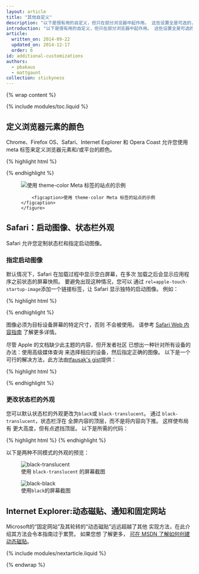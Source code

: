 ```yaml
---
layout: article
title: "其他自定义"
description: "以下是很有用的自定义，但只在部分浏览器中起作用。 这些设置全是可选的，但强烈建议进行设置，因为可进一步增强应用程序体验。"
introduction: "以下是很有用的自定义，但只在部分浏览器中起作用。 这些设置全是可选的，但强烈建议进行设置，因为可进一步增强应用程序体验。"
article:
  written_on: 2014-09-22
  updated_on: 2014-12-17
  order: 6
id: additional-customizations
authors:
  - pbakaus
  - mattgaunt
collection: stickyness
---
```


{% wrap content %}

{% include modules/toc.liquid %}

## 定义浏览器元素的颜色

Chrome、Firefox OS、Safari、Internet Explorer 和 Opera Coast 允许您使用 meta 标签来定义浏览器元素和/或平台的颜色。

{% highlight html %}
<!-- Chrome & Firefox OS -->
<meta name="theme-color" content="#4285f4">
<!-- Windows Phone -->
<meta name="msapplication-navbutton-color" content="#4285f4">
<!-- iOS Safari -->
<meta name="apple-mobile-web-app-status-bar-style" content="#4285f4">
{% endhighlight %}


<div class="clear g-wide--full">
    <figure class="fluid">
        <img src="images/theme-color.png" alt="使用 theme-color Meta 标签的站点的示例">

        <figcaption>使用 theme-color Meta 标签的站点的示例</figcaption>
    </figure>
</div>

## Safari：启动图像、状态栏外观

Safari 允许您定制状态栏和指定启动图像。

### 指定启动图像

默认情况下，Safari 在加载过程中显示空白屏幕，在多次
加载之后会显示应用程序之前状态的屏幕快照。 要避免出现这种情况，您可以
通过
`rel=apple-touch-startup-image`添加一个链接标签，让 Safari 显示独特的启动图像。 例如：

{% highlight html %}
<link rel="apple-touch-startup-image" href="icon.png">
{% endhighlight %}

图像必须为目标设备屏幕的特定尺寸，否则
不会被使用。 请参考
[Safari Web 内容指南](//developer.apple.com/library/ios/documentation/AppleApplications/Reference/SafariWebContent/ConfiguringWebApplications/ConfiguringWebApplications.html)
了解更多详情。

尽管 Apple 的文档缺少此主题的内容，但开发者社区
已想出一种针对所有设备的办法：使用高级媒体查询
来选择相应的设备，然后指定正确的图像。 以下是一个
可行的解决方法，此方法由[tfausak's gist](//gist.github.com/tfausak/2222823)提供：

{% highlight html %}
<!-- iOS 6 & 7 iPad (retina, portrait) -->
<link href="/static/images/apple-touch-startup-image-1536x2008.png"
     media="(device-width: 768px) and (device-height: 1024px)
        and (orientation: portrait)
        and (-webkit-device-pixel-ratio: 2)"
     rel="apple-touch-startup-image">

<!-- iOS 6 & 7 iPad (retina, landscape) -->
<link href="/static/images/apple-touch-startup-image-1496x2048.png"
     media="(device-width: 768px) and (device-height: 1024px)
        and (orientation: landscape)
        and (-webkit-device-pixel-ratio: 2)"
     rel="apple-touch-startup-image">

<!-- iOS 6 iPad (portrait) -->
<link href="/static/images/apple-touch-startup-image-768x1004.png"
     media="(device-width: 768px) and (device-height: 1024px)
        and (orientation: portrait)
        and (-webkit-device-pixel-ratio: 1)"
     rel="apple-touch-startup-image">

<!-- iOS 6 iPad (landscape) -->
<link href="/static/images/apple-touch-startup-image-748x1024.png"
     media="(device-width: 768px) and (device-height: 1024px)
        and (orientation: landscape)
        and (-webkit-device-pixel-ratio: 1)"
     rel="apple-touch-startup-image">

<!-- iOS 6 & 7 iPhone 5 -->
<link href="/static/images/apple-touch-startup-image-640x1096.png"
     media="(device-width: 320px) and (device-height: 568px)
        and (-webkit-device-pixel-ratio: 2)"
     rel="apple-touch-startup-image">

<!-- iOS 6 & 7 iPhone (retina) -->
<link href="/static/images/apple-touch-startup-image-640x920.png"
     media="(device-width: 320px) and (device-height: 480px)
        and (-webkit-device-pixel-ratio: 2)"
     rel="apple-touch-startup-image">

<!-- iOS 6 iPhone -->
<link href="/static/images/apple-touch-startup-image-320x460.png"
     media="(device-width: 320px) and (device-height: 480px)
        and (-webkit-device-pixel-ratio: 1)"
     rel="apple-touch-startup-image">
{% endhighlight %}

### 更改状态栏的外观

您可以默认状态栏的外观更改为`black`或
`black-translucent`。 通过 `black-translucent`，状态栏浮在
全屏内容的顶层，而不是将内容向下推。 这样使布局有
更大高度，但有点遮挡顶层。  以下是所需的代码：

{% highlight html %}
<meta name="apple-mobile-web-app-status-bar-style" content="black">
{% endhighlight %}

以下是两种不同模式的外观的预览：

<div class="clear g-wide--pull-1">
  <div class="g--half">
    <figure class="fluid">
      <img src="images/status-bar-translucent.png" srcset="images/status-bar-translucent.png 1x, images/status-bar-translucent-2x.png 2x" alt="black-translucent">
      <figcaption>使用 <code>black-translucent</code> 的屏幕截图</figcaption>
    </figure>
  </div>
  <div class="g--half g--last">
    <figure class="fluid">
      <img src="images/status-bar-black.png" srcset="images/status-bar-black.png 1x, images/status-bar-black-2x.png 2x" alt="black-black">
      <figcaption>使用<code>black</code>的屏幕截图</figcaption>
      </figure>
  </div>
</div>

## Internet Explorer:动态磁贴、通知和固定网站

Microsoft的“固定网站”及其轮转的“动态磁贴”远远超越了其他
实现方法，在此介绍其方法会令本指南过于累赘。 如果您想
了解更多，
[可在 MSDN 了解如何创建动态磁贴](//msdn.microsoft.com/en-us/library/ie/dn455115(v=vs.85).aspx)。

{% include modules/nextarticle.liquid %}

{% endwrap %}
